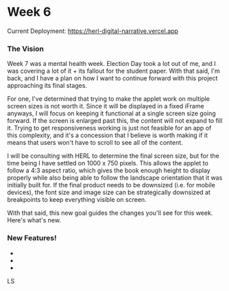# Week 6

Current Deployment: https://herl-digital-narrative.vercel.app

### The Vision

Week 7 was a mental health week. Election Day took a lot out of me, and I was covering a lot of it + its fallout for the student paper. With that said, I'm back, and I have a plan on how I want to continue forward with this project approaching its final stages.

For one, I've determined that trying to make the applet work on multiple screen sizes is not worth it. Since it will be displayed in a fixed iFrame anyways, I will focus on keeping it functional at a single screen size going forward. If the screen is enlarged past this, the content will not expand to fill it. Trying to get responsiveness working is just not feasible for an app of this complexity, and it's a concession that I believe is worth making if it means that users won't have to scroll to see all of the content.

I will be consulting with HERL to determine the final screen size, but for the time being I have settled on 1000 x 750 pixels. This allows the applet to follow a 4:3 aspect ratio, which gives the book enough height to display properly while also being able to follow the landscape orientation that it was initially built for. If the final product needs to be downsized (i.e. for mobile devices), the font size and image size can be strategically downsized at breakpoints to keep everything visible on screen.

With that said, this new goal guides the changes you'll see for this week. Here's what's new.

### New Features!

-
-
- 

LS
